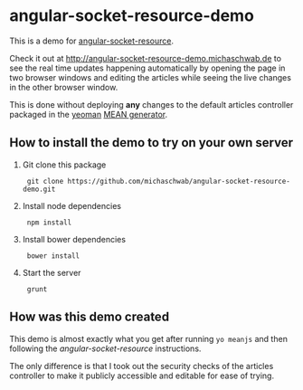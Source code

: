 # angular-socket-resource-demo
This is a demo for [angular-socket-resource](https://github.com/michaschwab/angular-socket-resource).

Check it out at http://angular-socket-resource-demo.michaschwab.de to see the real time updates happening automatically
by opening the page in two browser windows and editing the articles while seeing the live changes in the other browser window.
 
This is done without deploying **any** changes to the default articles controller packaged in the [yeoman](https://github.com/yeoman/yeoman) [MEAN generator](https://github.com/meanjs/generator-meanjs).

## How to install the demo to try on your own server

1. Git clone this package

		git clone https://github.com/michaschwab/angular-socket-resource-demo.git
		
2. Install node dependencies

		npm install

3. Install bower dependencies

		bower install

4. Start the server

		grunt

## How was this demo created
This demo is almost exactly what you get after running `yo meanjs` and then following the *angular-socket-resource* instructions.

The only difference is that I took out the security checks of the articles controller to make it publicly accessible and editable for ease of trying.

